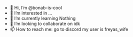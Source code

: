 - 👋 Hi, I’m @bonab-is-cool
- 👀 I’m interested in ...
- 🌱 I’m currently learning Nothing 
- 💞️ I’m looking to collaborate on idk
- 📫 How to reach me: go to discord my user is freyas_wife

<!---
bonab-is-cool/bonab-is-cool is a ✨ special ✨ repository because its `README.md` (this file) appears on your GitHub profile.
You can click the Preview link to take a look at your changes.
--->
